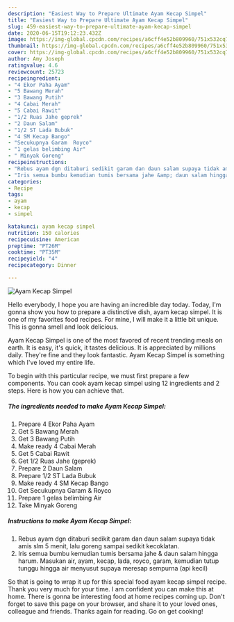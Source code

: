 ```yaml
---
description: "Easiest Way to Prepare Ultimate Ayam Kecap Simpel"
title: "Easiest Way to Prepare Ultimate Ayam Kecap Simpel"
slug: 459-easiest-way-to-prepare-ultimate-ayam-kecap-simpel
date: 2020-06-15T19:12:23.432Z
image: https://img-global.cpcdn.com/recipes/a6cff4e52b809960/751x532cq70/ayam-kecap-simpel-foto-resep-utama.jpg
thumbnail: https://img-global.cpcdn.com/recipes/a6cff4e52b809960/751x532cq70/ayam-kecap-simpel-foto-resep-utama.jpg
cover: https://img-global.cpcdn.com/recipes/a6cff4e52b809960/751x532cq70/ayam-kecap-simpel-foto-resep-utama.jpg
author: Amy Joseph
ratingvalue: 4.6
reviewcount: 25723
recipeingredient:
- "4 Ekor Paha Ayam"
- "5 Bawang Merah"
- "3 Bawang Putih"
- "4 Cabai Merah"
- "5 Cabai Rawit"
- "1/2 Ruas Jahe geprek"
- "2 Daun Salam"
- "1/2 ST Lada Bubuk"
- "4 SM Kecap Bango"
- "Secukupnya Garam  Royco"
- "1 gelas belimbing Air"
- " Minyak Goreng"
recipeinstructions:
- "Rebus ayam dgn ditaburi sedikit garam dan daun salam supaya tidak amis slm 5 menit, lalu goreng sampai sedikit kecoklatan."
- "Iris semua bumbu kemudian tumis bersama jahe &amp; daun salam hingga harum. Masukan air, ayam, kecap, lada, royco, garam, kemudian tutup tunggu hingga air menyusut supaya meresap sempurna (api kecil)"
categories:
- Recipe
tags:
- ayam
- kecap
- simpel

katakunci: ayam kecap simpel 
nutrition: 150 calories
recipecuisine: American
preptime: "PT26M"
cooktime: "PT35M"
recipeyield: "4"
recipecategory: Dinner

---
```



![Ayam Kecap Simpel](https://img-global.cpcdn.com/recipes/a6cff4e52b809960/751x532cq70/ayam-kecap-simpel-foto-resep-utama.jpg)

Hello everybody, I hope you are having an incredible day today. Today, I'm gonna show you how to prepare a distinctive dish, ayam kecap simpel. It is one of my favorites food recipes. For mine, I will make it a little bit unique. This is gonna smell and look delicious.

Ayam Kecap Simpel is one of the most favored of recent trending meals on earth. It is easy, it's quick, it tastes delicious. It is appreciated by millions daily. They're fine and they look fantastic. Ayam Kecap Simpel is something which I've loved my entire life.




To begin with this particular recipe, we must first prepare a few components. You can cook ayam kecap simpel using 12 ingredients and 2 steps. Here is how you can achieve that.

<!--inarticleads1-->

##### The ingredients needed to make Ayam Kecap Simpel:

1. Prepare 4 Ekor Paha Ayam
1. Get 5 Bawang Merah
1. Get 3 Bawang Putih
1. Make ready 4 Cabai Merah
1. Get 5 Cabai Rawit
1. Get 1/2 Ruas Jahe (geprek)
1. Prepare 2 Daun Salam
1. Prepare 1/2 ST Lada Bubuk
1. Make ready 4 SM Kecap Bango
1. Get Secukupnya Garam &amp; Royco
1. Prepare 1 gelas belimbing Air
1. Take  Minyak Goreng




<!--inarticleads2-->

##### Instructions to make Ayam Kecap Simpel:

1. Rebus ayam dgn ditaburi sedikit garam dan daun salam supaya tidak amis slm 5 menit, lalu goreng sampai sedikit kecoklatan.
1. Iris semua bumbu kemudian tumis bersama jahe &amp; daun salam hingga harum. Masukan air, ayam, kecap, lada, royco, garam, kemudian tutup tunggu hingga air menyusut supaya meresap sempurna (api kecil)




So that is going to wrap it up for this special food ayam kecap simpel recipe. Thank you very much for your time. I am confident you can make this at home. There is gonna be interesting food at home recipes coming up. Don't forget to save this page on your browser, and share it to your loved ones, colleague and friends. Thanks again for reading. Go on get cooking!
